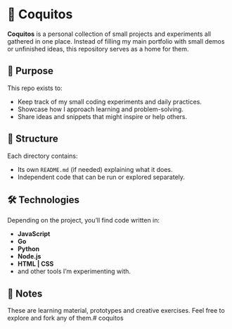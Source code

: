 # 🥥 Coquitos

**Coquitos** is a personal collection of small projects and experiments all gathered in one place. Instead of filling my main portfolio with small demos or unfinished ideas, this repository serves as a home for them.

## 🌱 Purpose

This repo exists to:

* Keep track of my small coding experiments and daily practices.
* Showcase how I approach learning and problem-solving.
* Share ideas and snippets that might inspire or help others.

## 🧩 Structure

Each directory contains:

* Its own `README.md` (if needed) explaining what it does.
* Independent code that can be run or explored separately.
## 🛠️ Technologies

Depending on the project, you’ll find code written in:

* **JavaScript**
* **Go**
* **Python**
* **Node.js**
* **HTML | CSS**
* and other tools I’m experimenting with.

## 💬 Notes

These are learning material, prototypes and creative exercises.
Feel free to explore and fork any of them.# coquitos
